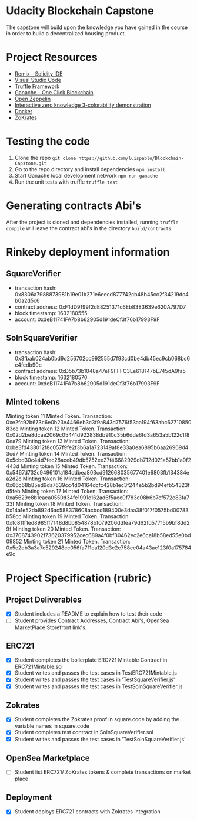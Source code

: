 # Udacity Blockchain Capstone

The capstone will build upon the knowledge you have gained in the course in order to build a decentralized housing product. 

# Project Resources

* [Remix - Solidity IDE](https://remix.ethereum.org/)
* [Visual Studio Code](https://code.visualstudio.com/)
* [Truffle Framework](https://truffleframework.com/)
* [Ganache - One Click Blockchain](https://truffleframework.com/ganache)
* [Open Zeppelin ](https://openzeppelin.org/)
* [Interactive zero knowledge 3-colorability demonstration](http://web.mit.edu/~ezyang/Public/graph/svg.html)
* [Docker](https://docs.docker.com/install/)
* [ZoKrates](https://github.com/Zokrates/ZoKrates)

# Testing the code

1. Clone the repo ```git clone https://github.com/luispablo/Blockchain-Capstone.git```
2. Go to the repo directory and install dependencies ```npm install```
3. Start Ganache local development network ```npm run ganache```
4. Run the unit tests with truffle ```truffle test```

# Generating contracts Abi's

After the project is cloned and dependencies installed, running ```truffle compile``` will leave the contract abi's in the directory ```build/contracts```.

# Rinkeby deployment information

## SquareVerifier

- transaction hash:    0x8306a7988873981b19e01b271e6eecd877742cb48b45cc2f34219dc4b0a2d5c6
- contract address:    0xF1dD9199f2dE8251371c6Eb8383639e620A797D7
- block timestamp:     1632180555
- account:             0xdeB11741FA7b8b62905d191deCf3f76b17993F9F

## SolnSquareVerifier

- transaction hash:    0x3fbab024ab0bd9d256702cc992555d7f93cd0be4db45ec9cb068bc6c4fedb90c
- contract address:    0xD5b73b1048a47eF9FFFC3Ee618147bE745dA9fa5
- block timestamp:     1632180570
- account:             0xdeB11741FA7b8b62905d191deCf3f76b17993F9F

## Minted tokens

Minting token 11
Minted Token. Transaction: 0xe2fc92b673c6e0b23e4466eb3c3f9a843d7576f53aa194f63abc6271085083ce
Minting token 12
Minted Token. Transaction: 0x02d2be8dcae2069c05441d922838db910c35b6dde6fd3a653a5b122c1f80ea79
Minting token 13
Minted Token. Transaction: 0xbe3fd438012f8c057f9fe2f3b6a1a723149af8e33a0ea6895b6aa26969d43cd7
Minting token 14
Minted Token. Transaction: 0x5cbd30c44d7fec28aceb49db5752ee27f46682929db712d021a57bb1a9f2443d
Minting token 15
Minted Token. Transaction: 0x5467d732c9496101a184ddbea803cd912668035677401e6803fb134384ea2d2c
Minting token 16
Minted Token. Transaction: 0x66c68b85ed9da7639cc4d04164dcfc428b1ec3f244e5b2bd94efb54323fd5feb
Minting token 17
Minted Token. Transaction: 0xa5629e8b1eaca0550d34fe1991c162ad6f5aee0f783e08b6b7cf572e83fa733f
Minting token 18
Minted Token. Transaction: 0x14a1e52da892d6ac588378608acbcd189400e3daa38f017f0575bd00783b58cc
Minting token 19
Minted Token. Transaction: 0xfc81ff1ed8985ff7148d8bb854878bf079206ddfea79d62fd57715b9bf8dd29f
Minting token 20
Minted Token. Transaction: 0x3708743902f73620379952cec689a4f0bf30462ec2e6ca18b58ed55e0bd09852
Minting token 21
Minted Token. Transaction: 0x5c2db3a3a7c529248cc056fa7f1ea120d3c2c758ee04a43ac123f0a175784e9c

# Project Specification (rubric)

## Project Deliverables

- [x] Student includes a README to explain how to test their code
- [ ] Student provides Contract Addresses, Contract Abi's, OpenSea MarketPlace Storefront link's.

## ERC721

- [x] Student completes the boilerplate ERC721 Mintable Contract in ERC721Mintable.sol
- [x] Student writes and passes the test cases in TestERC721Mintable.js
- [x] Student writes and passes the test cases in 'TestSquareVerifier.js'
- [x] Student writes and passes the test cases in TestSolnSquareVerifier.js

## Zokrates

- [x] Student completes the Zokrates proof in square.code by adding the variable names in square.code
- [x] Student completes test contract in SolnSquareVerifier.sol
- [x] Student writes and passes the test cases in 'TestSolnSquareVerifier.js'

## OpenSea Marketplace

- [ ] Student list ERC721/ ZoKrates tokens & complete transactions on market place

## Deployment

- [x] Student deploys ERC721 contracts with Zokrates integration
